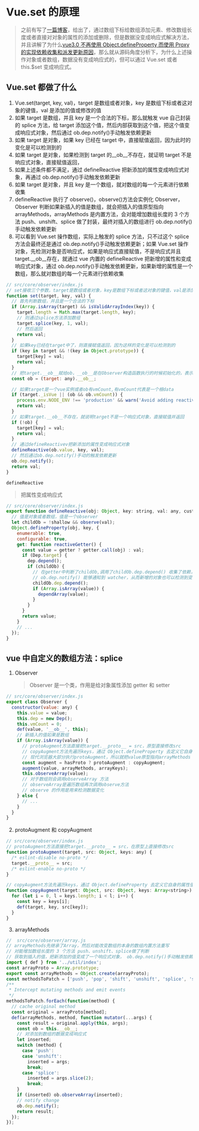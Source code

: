 # Vue.set 的原理

> 之前有写了[一篇博客](https://github.com/dirkhe1051931999/hjBlog/blob/master/blog-vue/lessons/05.md)，给出了，通过数组下标给数组添加元素、修改数组长度或者直接对对象的属性的添加或删除，但是数据没变成响应式解决方法，并且讲解了为什么[vue3.0 不再使用 Object.defineProperty 而使用 Proxy 的实现依赖收集和派发更新原因](https://github.com/dirkhe1051931999/hjBlog/blob/master/blog-vue/lessons/04.md)，那么就从源码角度分析下，为什么上述操作对象或者数组，数据没有变成响应式的，但可以通过 Vue.set 或者 this.\$set 变成响应式。

## Vue.set 都做了什么

1. Vue.set(target, key, val)，target 是数组或者对象，key 是数组下标或者这对象的键值，val 是添加的值或修改的值
2. 如果 target 是数组，并且 key 是一个合法的下标，那么就触发 vue 自己封装的 splice 方法，给 target 添加这个值，然后内部获取到这个值，把这个值变成响应式对象，然后通过 ob.dep.notify()手动触发依赖更新
3. 如果 target 是对象，如果 key 已经在 target 中，直接赋值返回，因为此时的变化是可以检测到的
4. 如果 target 是对象，如果检测到 target 的\_\_ob\_\_不存在，就证明 target 不是响应式对象，直接赋值返回，
5. 如果上述条件都不满足，通过 defineReactive 把新添加的属性变成响应式对象，再通过 ob.dep.notify()手动触发依赖更新
6. 如果 target 是对象，并且 key 是一个数组，就对数组的每一个元素进行依赖收集
7. defineReactive 执行了 observe()，observe()方法会实例化 Observer，Observer 判断如果新插入的值是数组，就会把插入的值原型指向 arrayMethods，arrayMethods 是内置方法，会对能增加数组长度的 3 个方法 push、unshift、splice 做了封装，最终对插入的数组进行 ob.dep.notify()手动触发依赖更新
8. 可以看到 Vue.set 操作数组，实际上触发的 splice 方法，只不过这个 splice 方法会最终还是通过 ob.dep.notify()手动触发依赖更新；如果 Vue.set 操作对象，先检测对象是否响应式，如果是响应式直接赋值，不是响应式并且 target.\_\_ob\_\_存在，就通过 vue 内置的 defineReactive 把新增的属性和变成响应式对象，通过 ob.dep.notify()手动触发依赖更新，如果新增的属性是一个数组，那么就对数组的每一个元素进行依赖收集

```js
// src/core/observer/index.js
// set接收三个参数，target是数组或者对象，key是数组下标或者这对象的键值，val是添加的值或修改的值
function set(target, key, val) {
  // 首先判断数组，并且是一个合法的下标
  if (Array.isArray(target) && isValidArrayIndex(key)) {
    target.length = Math.max(target.length, key);
    // 则通过splice方法添加数组
    target.splice(key, 1, val);
    // 然后返回
    return val;
  }
  // 如果key已经在target中了，则直接赋值返回，因为这样的变化是可以检测到的
  if (key in target && !(key in Object.prototype)) {
    target[key] = val;
    return val;
  }
  // 把target.__ob__赋给ob，__ob__是在Observer构造函数执行的时候初始化的，表示Observer是一个实例
  const ob = (target: any).__ob__;

  // 如果target是一个vue实例或者ob有vmCount,有vmCount代表是一个根data
  if (target._isVue || (ob && ob.vmCount)) {
    process.env.NODE_ENV !== 'production' && warn('Avoid adding reactive properties to a Vue instance or its root $data ' + 'at runtime - declare it upfront in the data option.');
    return val;
  }
  // 如果target.__ob__不存在，就说明target不是一个响应式对象，直接赋值并返回
  if (!ob) {
    target[key] = val;
    return val;
  }
  // 通过defineReactivev把新添加的属性变成响应式对象
  defineReactive(ob.value, key, val);
  // 然后通过ob.dep.notify()手动的触发依赖更新
  ob.dep.notify();
  return val;
}
```

`defineReactive`

> 把属性变成响应式

```js
// src/core/observer/index.js
export function defineReactive(obj: Object, key: string, val: any, customSetter?: ?Function, shallow?: boolean) {
  // 值是对象或者数组，值是一个observer
  let childOb = !shallow && observe(val);
  Object.defineProperty(obj, key, {
    enumerable: true,
    configurable: true,
    get: function reactiveGetter() {
      const value = getter ? getter.call(obj) : val;
      if (Dep.target) {
        dep.depend();
        if (childOb) {
          // 在getter中判断了childOb,调用了childOb.dep.depend() 收集了依赖，这就是为什么执行Vue.set的时候可以通过
          // ob.dep.notify() 能够通知到 watcher，从而新增的对象也可以检测到变化，如果对象新增的值为一个数组，那对数组的每一个元素也进行依赖收集
          childOb.dep.depend();
          if (Array.isArray(value)) {
            dependArray(value);
          }
        }
      }
      return value;
    }
    // ...
  });
}
```

## vue 中自定义的数组方法：splice

1. Observer
   > Observer 是一个类，作用是给对象属性添加 getter 和 setter

```js
// src/core/observer/index.js
export class Observer {
  constructor(value: any) {
    this.value = value;
    this.dep = new Dep();
    this.vmCount = 0;
    def(value, '__ob__', this);
    // 新插入的值如果是数组
    if (Array.isArray(value)) {
      // protoAugment方法直接把target.__proto__ = src，原型直接修改src
      // copyAugment方法先遍历keys，通过 Object.defineProperty 去定义它自身的属性值
      // 现代浏览器大部分执行protoAugment，所以就把value原型指向arrayMethods
      const augment = hasProto ? protoAugment : copyAugment;
      augment(value, arrayMethods, arrayKeys);
      this.observeArray(value);
      // 对于数组则会调用observeArray 方法
      // observeArray是遍历数组再次调用observe方法
      // observe 的作用是用来检测数据变化
    } else {
      // ...
    }
  }
}
```

2. protoAugment 和 copyAugment

```js
// src/core/observer/index.js
// protoAugment方法直接把target.__proto__ = src，在原型上直接修改src
function protoAugment(target, src: Object, keys: any) {
  /* eslint-disable no-proto */
  target.__proto__ = src;
  /* eslint-enable no-proto */
}

// copyAugment方法先遍历keys，通过 Object.defineProperty 去定义它自身的属性值
function copyAugment(target: Object, src: Object, keys: Array<string>) {
  for (let i = 0, l = keys.length; i < l; i++) {
    const key = keys[i];
    def(target, key, src[key]);
  }
}
```

3. arrayMethods

```js
//  src/core/observer/array.js
// arrayMethods先继承了Array，然后对能改变数组的本身的数组内置方法重写
// 对能增加数组长度的 3 个方法 push、unshift、splice做了判断
// 获取到插入的值，把新添加的值变成了一个响应式对象， ob.dep.notify()手动触发依赖更新，
import { def } from '../util/index';
const arrayProto = Array.prototype;
export const arrayMethods = Object.create(arrayProto);
const methodsToPatch = ['push', 'pop', 'shift', 'unshift', 'splice', 'sort', 'reverse'];
/**
 * Intercept mutating methods and emit events
 */
methodsToPatch.forEach(function(method) {
  // cache original method
  const original = arrayProto[method];
  def(arrayMethods, method, function mutator(...args) {
    const result = original.apply(this, args);
    const ob = this.__ob__;
    // 对添加到数组的数据变成响应式
    let inserted;
    switch (method) {
      case 'push':
      case 'unshift':
        inserted = args;
        break;
      case 'splice':
        inserted = args.slice(2);
        break;
    }
    if (inserted) ob.observeArray(inserted);
    // notify change
    ob.dep.notify();
    return result;
  });
});
```

